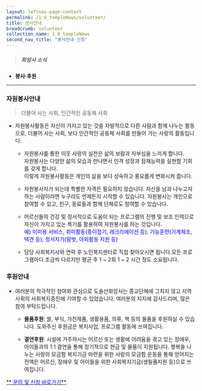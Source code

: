 ```yaml
---
layout: leftnav-page-content
permalink: /1_0_templeNews/volunteer/
title: 봉사안내
breadcrumb: volunteer
collection_name: 1_0_templeNews
second_nav_title: "봉사안내·신청"
---
```


> ##### **화암사 소식**

* **봉사·후원**
---

### **자원봉사안내**
> 더불어 사는 사회, 인간적인 공동체 사회

* 자원봉사활동은 자신이 가지고 있는 것을 자발적으로 다른 사람과 함께 나누는 활동으로, 더불어 사는 사회, 보다 인간적인 공동체 사회를 만들어 가는 사랑의 활동입니다. 

    - 자원봉사를 통한 이웃 사랑의 실천은 삶의 보람과 자부심을 느끼게 합니다. <br> 자원봉사는 다양한 삶의 모습과 만나면서 인격 성장과 잠재능력을 실현할 기회를 갖게 합니다. <br> 이렇게 자원봉사활동은 개인의 삶을 보다 성숙하고 풍요롭게 변화시켜 줍니다. 

    - 자원봉사자가 되는데 특별한 자격은 필요하지 않습니다. 자신을 남과 나누고자 하는 사람이라면 누구라도 언제든지 시작할 수 있습니다. 자원봉사는 개인으로 참여할 수 있고, 친구, 동료들과 함께 단체로도 참여할 수 있습나다. 

    - 어르신들의 건강 및 정서적으로 도움이 되는 프로그램의 진행 및 보조 인력으로 자신이 가지고 있는 특기를 활용하여 자원봉사를 하는 것입니다. <br> <span style="color: blue;"> 예) 이미용 서비스, 취미활동(종이접기, 레크리에이션 등), 기능훈련(기계체조, 택견 등), 정서지기(말벗, 야외활동 지원 등) </span>

    - 담당 사회복지사와 연락 후 노인복지센터로 직접 찾아오시면 됩니다.모든 프로그램마다 조금씩 다르지만 평균 주 1 ~ 2회 1 ~ 2 시간 정도 소요됩니다.

### **후원안내**

* 여러분의 적극적인 참여와 관심으로 도솔산화암사는 종교단체에 그치지 않고 지역사회의 사회복지증진에 기여할 수 있었습니다. 여러분의 지지에 감사드리며, 많은 참여 부탁드립니다.

    - **물품후원**: 쌀, 부식, 가전제품, 생활용품, 의류, 책 등의 물품을 후원하실 수 있습니다. 도와주신 후원금은 복지사업, 프로그램 활동에 쓰여집니다.

    - **결연후원**: 시설에 거주하시는 어르신 또는 생활에 어려움을 겪고 있는 장애우, 아이들과의 1:1 결연을 통해 정기적으로 현금 및 물품이 지원됩니다. 행복을 나누는 사랑의 모금함 복지기금 마련을 위한 사랑의 모금함 운동을 통해 얻어지는 전액은 어르신, 장애우 및 아이들을 위한 사회복지기금(생필품지원 등)으로 쓰여집니다.    


[** <span style="color:blue"> 문의 및 신청 바로가기</span>**](/0_temple/address)

